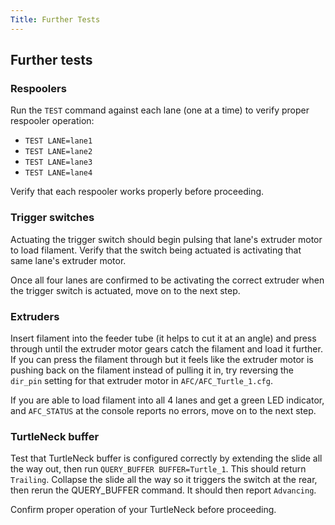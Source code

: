```yaml
---
Title: Further Tests
---
```


## Further tests

### Respoolers

Run the ``TEST`` command against each lane (one at a time) to verify proper respooler operation:

- `TEST LANE=lane1`
- `TEST LANE=lane2`
- `TEST LANE=lane3`
- `TEST LANE=lane4`

Verify that each respooler works properly before proceeding.

### Trigger switches

Actuating the trigger switch should begin pulsing that lane's extruder motor to load filament. Verify that the switch
being actuated is activating that same lane's extruder motor.

Once all four lanes are confirmed to be activating the correct extruder when the trigger switch is actuated, move on to
the next step.

### Extruders

Insert filament into the feeder tube (it helps to cut it at an angle) and press through until the extruder motor gears
catch the filament and load it further. If you can press the filament through but it feels like the extruder motor is
pushing back on the filament instead of pulling it in, try reversing the ``dir_pin`` setting for that extruder motor in
``AFC/AFC_Turtle_1.cfg``.

If you are able to load filament into all 4 lanes and get a green LED indicator, and ``AFC_STATUS`` at the console
reports no errors, move on to the next step.

### TurtleNeck buffer

Test that TurtleNeck buffer is configured correctly by extending the slide all the way out, then run
``QUERY_BUFFER BUFFER=Turtle_1``. This should return ``Trailing``. Collapse the slide all the way so it triggers the
switch at the rear, then rerun the QUERY_BUFFER command. It should then report ``Advancing``.

Confirm proper operation of your TurtleNeck before proceeding.
